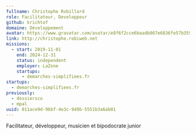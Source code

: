 ```yaml
---
fullname: Christophe Robillard
role: Facilitateur, Developpeur
github: krichtof
domaine: Développement
avatar: https://www.gravatar.com/avatar/e8f6f2cce6baadb867e6836fe57b3596?s=512
link: http://christophe.robiweb.net
missions:
  - start: 2019-11-01
    end: 2024-12-31
    status: independent
    employer: LaZone
    startups:
      - demarches-simplifiees.fr
startups:
  - demarches-simplifiees.fr
previously:
  - dossiersco
  - mpal
uuid: 011ace9d-9bbf-4e3c-949b-5551b3a6ab01
---
```

Facilitateur, développeur, musicien et bipodocrate junior